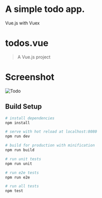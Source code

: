 # A simple todo app.

Vue.js with Vuex

# todos.vue

> A Vue.js project

# Screenshot
![Todo](http://imgur.com/TvWMZzi)

## Build Setup

``` bash
# install dependencies
npm install

# serve with hot reload at localhost:8080
npm run dev

# build for production with minification
npm run build

# run unit tests
npm run unit

# run e2e tests
npm run e2e

# run all tests
npm test
```
